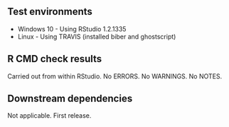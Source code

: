 
## Test environments
* Windows 10 - Using RStudio 1.2.1335
* Linux - Using TRAVIS (installed biber and ghostscript)

## R CMD check results
Carried out from within RStudio.
No ERRORS.
No WARNINGS.
No NOTES.

## Downstream dependencies
Not applicable. First release.